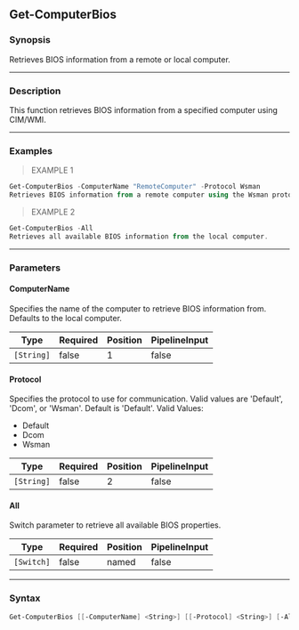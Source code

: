 Get-ComputerBios
----------------

### Synopsis
Retrieves BIOS information from a remote or local computer.

---

### Description

This function retrieves BIOS information from a specified computer using CIM/WMI.

---

### Examples
> EXAMPLE 1

```PowerShell
Get-ComputerBios -ComputerName "RemoteComputer" -Protocol Wsman
Retrieves BIOS information from a remote computer using the Wsman protocol.
```
> EXAMPLE 2

```PowerShell
Get-ComputerBios -All
Retrieves all available BIOS information from the local computer.
```

---

### Parameters
#### **ComputerName**
Specifies the name of the computer to retrieve BIOS information from. Defaults to the local computer.

|Type      |Required|Position|PipelineInput|
|----------|--------|--------|-------------|
|`[String]`|false   |1       |false        |

#### **Protocol**
Specifies the protocol to use for communication. Valid values are 'Default', 'Dcom', or 'Wsman'. Default is 'Default'.
Valid Values:

* Default
* Dcom
* Wsman

|Type      |Required|Position|PipelineInput|
|----------|--------|--------|-------------|
|`[String]`|false   |2       |false        |

#### **All**
Switch parameter to retrieve all available BIOS properties.

|Type      |Required|Position|PipelineInput|
|----------|--------|--------|-------------|
|`[Switch]`|false   |named   |false        |

---

### Syntax
```PowerShell
Get-ComputerBios [[-ComputerName] <String>] [[-Protocol] <String>] [-All] [<CommonParameters>]
```
